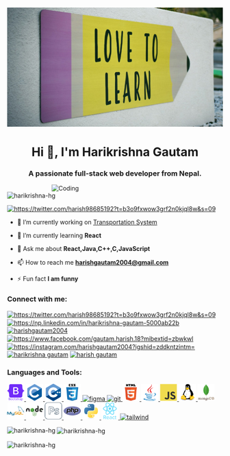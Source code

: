 ![logo](https://github.com/Harikrishna-HG/Harikrishna-HG/blob/main/github-banner.jpg)

<h1 align="center">Hi 👋, I'm Harikrishna Gautam</h1>
<h3 align="center">A passionate full-stack web developer from Nepal.</h3>

<img align="right" alt="Coding" width="400" src="https://cdn.dribbble.com/users/1162077/screenshots/3848914/programmer.gif">
<p align="left"> <img src="https://komarev.com/ghpvc/?username=harikrishna-hg&label=Profile%20views&color=0e75b6&style=flat" alt="harikrishna-hg" /> </p>

<p align="left"> <a href="https://twitter.com/https://twitter.com/harish98685192?t=b3o9fxwow3grf2n0kjql8w&s=09" target="blank"><img src="https://img.shields.io/twitter/follow/https://twitter.com/harish98685192?t=b3o9fxwow3grf2n0kjql8w&s=09?logo=twitter&style=for-the-badge" alt="https://twitter.com/harish98685192?t=b3o9fxwow3grf2n0kjql8w&s=09" /></a> </p>

- 🔭 I’m currently working on [Transportation System](https://github.com/Harikrishna-HG/BUS.git)

- 🌱 I’m currently learning **React**

- 💬 Ask me about **React,Java,C++,C,JavaScript**

- 📫 How to reach me **harishgautam2004@gmail.com**

- ⚡ Fun fact **I am funny**

<h3 align="left">Connect with me:</h3>
<p align="left">
<a href="https://twitter.com/https://twitter.com/harish98685192?t=b3o9fxwow3grf2n0kjql8w&s=09" target="blank"><img align="center" src="https://raw.githubusercontent.com/rahuldkjain/github-profile-readme-generator/master/src/images/icons/Social/twitter.svg" alt="https://twitter.com/harish98685192?t=b3o9fxwow3grf2n0kjql8w&s=09" height="30" width="40" /></a>
<a href="https://linkedin.com/in/https://np.linkedin.com/in/harikrishna-gautam-5000ab22b" target="blank"><img align="center" src="https://raw.githubusercontent.com/rahuldkjain/github-profile-readme-generator/master/src/images/icons/Social/linked-in-alt.svg" alt="https://np.linkedin.com/in/harikrishna-gautam-5000ab22b" height="30" width="40" /></a>
<a href="https://stackoverflow.com/users/harishgautam2004" target="blank"><img align="center" src="https://raw.githubusercontent.com/rahuldkjain/github-profile-readme-generator/master/src/images/icons/Social/stack-overflow.svg" alt="harishgautam2004" height="30" width="40" /></a>
<a href="https://fb.com/https://www.facebook.com/gautam.harish.18?mibextid=zbwkwl" target="blank"><img align="center" src="https://raw.githubusercontent.com/rahuldkjain/github-profile-readme-generator/master/src/images/icons/Social/facebook.svg" alt="https://www.facebook.com/gautam.harish.18?mibextid=zbwkwl" height="30" width="40" /></a>
<a href="https://instagram.com/https://instagram.com/harishgautam2004?igshid=zddkntzintm=" target="blank"><img align="center" src="https://raw.githubusercontent.com/rahuldkjain/github-profile-readme-generator/master/src/images/icons/Social/instagram.svg" alt="https://instagram.com/harishgautam2004?igshid=zddkntzintm=" height="30" width="40" /></a>
<a href="https://www.youtube.com/c/harikrishna gautam" target="blank"><img align="center" src="https://raw.githubusercontent.com/rahuldkjain/github-profile-readme-generator/master/src/images/icons/Social/youtube.svg" alt="harikrishna gautam" height="30" width="40" /></a>
<a href="https://discord.gg/harish gautam" target="blank"><img align="center" src="https://raw.githubusercontent.com/rahuldkjain/github-profile-readme-generator/master/src/images/icons/Social/discord.svg" alt="harish gautam" height="30" width="40" /></a>
</p>

<h3 align="left">Languages and Tools:</h3>
<p align="left"> <a href="https://getbootstrap.com" target="_blank" rel="noreferrer"> <img src="https://raw.githubusercontent.com/devicons/devicon/master/icons/bootstrap/bootstrap-plain-wordmark.svg" alt="bootstrap" width="40" height="40"/> </a> <a href="https://www.cprogramming.com/" target="_blank" rel="noreferrer"> <img src="https://raw.githubusercontent.com/devicons/devicon/master/icons/c/c-original.svg" alt="c" width="40" height="40"/> </a> <a href="https://www.w3schools.com/cpp/" target="_blank" rel="noreferrer"> <img src="https://raw.githubusercontent.com/devicons/devicon/master/icons/cplusplus/cplusplus-original.svg" alt="cplusplus" width="40" height="40"/> </a> <a href="https://www.w3schools.com/css/" target="_blank" rel="noreferrer"> <img src="https://raw.githubusercontent.com/devicons/devicon/master/icons/css3/css3-original-wordmark.svg" alt="css3" width="40" height="40"/> </a> <a href="https://www.figma.com/" target="_blank" rel="noreferrer"> <img src="https://www.vectorlogo.zone/logos/figma/figma-icon.svg" alt="figma" width="40" height="40"/> </a> <a href="https://git-scm.com/" target="_blank" rel="noreferrer"> <img src="https://www.vectorlogo.zone/logos/git-scm/git-scm-icon.svg" alt="git" width="40" height="40"/> </a> <a href="https://www.w3.org/html/" target="_blank" rel="noreferrer"> <img src="https://raw.githubusercontent.com/devicons/devicon/master/icons/html5/html5-original-wordmark.svg" alt="html5" width="40" height="40"/> </a> <a href="https://www.java.com" target="_blank" rel="noreferrer"> <img src="https://raw.githubusercontent.com/devicons/devicon/master/icons/java/java-original.svg" alt="java" width="40" height="40"/> </a> <a href="https://developer.mozilla.org/en-US/docs/Web/JavaScript" target="_blank" rel="noreferrer"> <img src="https://raw.githubusercontent.com/devicons/devicon/master/icons/javascript/javascript-original.svg" alt="javascript" width="40" height="40"/> </a> <a href="https://www.linux.org/" target="_blank" rel="noreferrer"> <img src="https://raw.githubusercontent.com/devicons/devicon/master/icons/linux/linux-original.svg" alt="linux" width="40" height="40"/> </a> <a href="https://www.mongodb.com/" target="_blank" rel="noreferrer"> <img src="https://raw.githubusercontent.com/devicons/devicon/master/icons/mongodb/mongodb-original-wordmark.svg" alt="mongodb" width="40" height="40"/> </a> <a href="https://www.mysql.com/" target="_blank" rel="noreferrer"> <img src="https://raw.githubusercontent.com/devicons/devicon/master/icons/mysql/mysql-original-wordmark.svg" alt="mysql" width="40" height="40"/> </a> <a href="https://nodejs.org" target="_blank" rel="noreferrer"> <img src="https://raw.githubusercontent.com/devicons/devicon/master/icons/nodejs/nodejs-original-wordmark.svg" alt="nodejs" width="40" height="40"/> </a> <a href="https://www.photoshop.com/en" target="_blank" rel="noreferrer"> <img src="https://raw.githubusercontent.com/devicons/devicon/master/icons/photoshop/photoshop-line.svg" alt="photoshop" width="40" height="40"/> </a> <a href="https://www.php.net" target="_blank" rel="noreferrer"> <img src="https://raw.githubusercontent.com/devicons/devicon/master/icons/php/php-original.svg" alt="php" width="40" height="40"/> </a> <a href="https://www.python.org" target="_blank" rel="noreferrer"> <img src="https://raw.githubusercontent.com/devicons/devicon/master/icons/python/python-original.svg" alt="python" width="40" height="40"/> </a> <a href="https://reactjs.org/" target="_blank" rel="noreferrer"> <img src="https://raw.githubusercontent.com/devicons/devicon/master/icons/react/react-original-wordmark.svg" alt="react" width="40" height="40"/> </a> <a href="https://tailwindcss.com/" target="_blank" rel="noreferrer"> <img src="https://www.vectorlogo.zone/logos/tailwindcss/tailwindcss-icon.svg" alt="tailwind" width="40" height="40"/> </a> </p>

<p><img align="left" src="https://github-readme-stats.vercel.app/api/top-langs?username=harikrishna-hg&show_icons=true&locale=en&layout=compact" alt="harikrishna-hg" /></p>

<p>&nbsp;<img align="center" src="https://github-readme-stats.vercel.app/api?username=harikrishna-hg&show_icons=true&locale=en" alt="harikrishna-hg" /></p>

<p><img align="center" src="https://github-readme-streak-stats.herokuapp.com/?user=harikrishna-hg&" alt="harikrishna-hg" /></p>
